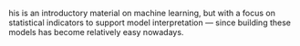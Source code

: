 his is an introductory material on machine learning, but with a focus on statistical indicators to support model interpretation — since building these models has become relatively easy nowadays.
